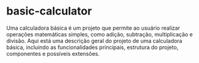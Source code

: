 # basic-calculator
Uma calculadora básica é um projeto que permite ao usuário realizar operações matemáticas simples, como adição, subtração, multiplicação e divisão. Aqui está uma descrição geral do projeto de uma calculadora básica, incluindo as funcionalidades principais, estrutura do projeto, componentes e possíveis extensões.
